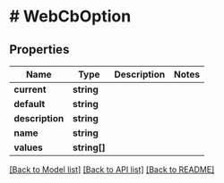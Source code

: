 # # WebCbOption

## Properties

Name | Type | Description | Notes
------------ | ------------- | ------------- | -------------
**current** | **string** |  |
**default** | **string** |  |
**description** | **string** |  |
**name** | **string** |  |
**values** | **string[]** |  |

[[Back to Model list]](../../README.md#models) [[Back to API list]](../../README.md#endpoints) [[Back to README]](../../README.md)
